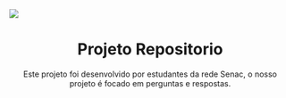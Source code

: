 <img src="https://i.ibb.co/WHBL8Jh/Instagram-post-frase-motivacional-preto.png">

<h1 align="center">Projeto Repositorio</h1>
<p align="center">Este projeto foi desenvolvido por estudantes da rede Senac, o nosso projeto é focado em perguntas e respostas.</p>
<p align="center">
<p
